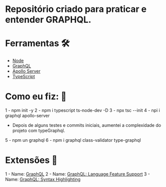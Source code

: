 # Repositório criado para praticar e entender GRAPHQL.

# Ferramentas 🛠️

- [Node](https://nodejs.org/en/)
- [GraphQL](https://graphql.org/)
- [Apollo Server](https://www.apollographql.com/docs/apollo-server/)
- [TypeScript](https://www.typescriptlang.org/)

# Como eu fiz: 🚀

1 - npm init -y
2 - npm i typescript ts-node-dev -D
3 - npx tsc --init
4 - npi i graphql apollo-server

- Depois de alguns testes e commits iniciais, aumentei a complexidade do projeto com typeGraphql.

5 - npm un graphql
6 - npm i graphql class-validator type-graphql

# Extensões 📲

1 - Name: [GraphQL](https://marketplace.visualstudio.com/items?itemName=mquandalle.graphql)
2 - Name: [GraphQL: Language Feature Support](https://marketplace.visualstudio.com/items?itemName=GraphQL.vscode-graphql)
3 - Name: [GraphQL: Syntax Highlighting](https://marketplace.visualstudio.com/items?itemName=GraphQL.vscode-graphql-syntax)
